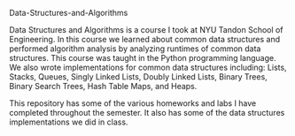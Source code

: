 Data-Structures-and-Algorithms

Data Structures and Algorithms is a course I took at NYU Tandon School of 
Engineering. In this course we learned about common data structures and performed 
algorithm analysis by analyzing runtimes of common data structures. This course 
was taught in the Python programming language. We also wrote implementations 
for common data structures including: Lists, Stacks, Queues, Singly Linked Lists, 
Doubly Linked Lists, Binary Trees, Binary Search Trees, Hash Table Maps, and Heaps.

This repository has some of the various homeworks and labs I have completed throughout the
semester. It also has some of the data structures implementations we did in class.
